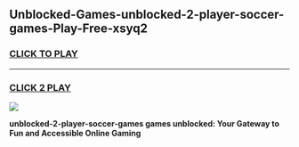 
## Unblocked-Games-unblocked-2-player-soccer-games-Play-Free-xsyq2
<h3>
<a href="https://premium76.site?title=unblocked-2-player-soccer-games&ref=22A">CLICK TO PLAY</a></h3>
<hr>

<h3>
<a href="https://premium76.site?title=unblocked-2-player-soccer-games&ref=22A">CLICK 2 PLAY</a>
  
</h3>

<a href="https://premium76.site?title=unblocked-2-player-soccer-games&ref=22A"><img src="https://clearcache.store/games.png"></a>


**unblocked-2-player-soccer-games games unblocked: Your Gateway to Fun and Accessible Online Gaming**

